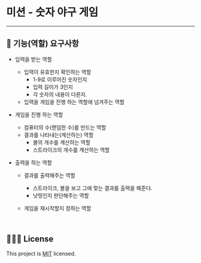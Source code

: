 # 미션 - 숫자 야구 게임

---

## 🚀 기능(역할) 요구사항

- 입력을 받는 역할

  - 입력이 유효한지 확인하는 역할
    - 1-9로 이루어진 숫자인지
    - 입력 길이가 3인지
    - 각 숫자의 내용이 다른지.
  - 입력을 게임을 진행 하는 역할에 넘겨주는 역할
  


- 게임을 진행 하는 역할

  - 컴퓨터의 수(랜덤한 수)를 만드는 역할
  - 결과를 나타내는(계산하는) 역할
    - 볼의 개수를 계산하는 역할
    - 스트라이크의 개수를 계산하는 역할
    
  
  
  
- 출력을 하는 역할
  
  
  - 결과를 출력해주는 역할
  
    - 스트라이크, 볼을 보고 그에 맞는 결과를 출력을 해준다.
    - 낫띵인지 판단해주는 역할
  
  - 게임을 재시작할지 정하는 역할
  

<br>

## ✍🏻📝 License

This project is [MIT](https://github.com/woowacourse/java-baseball-precourse/blob/master/LICENSE) licensed.

